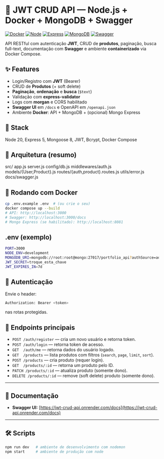 # 🚀 JWT CRUD API — Node.js + Docker + MongoDB + Swagger
[![Docker](https://img.shields.io/badge/Docker-ready-2496ED)](https://www.docker.com/)
[![Node](https://img.shields.io/badge/Node-20.x-339933)](https://nodejs.org/)
[![Express](https://img.shields.io/badge/Express-5.x-000000)](https://expressjs.com/)
[![MongoDB](https://img.shields.io/badge/MongoDB-7.x-47A248)](https://www.mongodb.com/)
[![Swagger](https://img.shields.io/badge/OpenAPI-3.0-85EA2D)](https://swagger.io/)

API RESTful com autenticação **JWT**, CRUD de **produtos**, paginação, busca full-text, documentação com **Swagger** e ambiente **containerizado** via Docker Compose. 


## ✨ Features
- Login/Registro com **JWT** (Bearer)
- CRUD de **Produtos** (+ soft delete)
- **Paginação**, **ordenação** e **busca** (`$text`)
- Validação com **express-validator**
- Logs com **morgan** e CORS habilitado
- **Swagger UI** em `/docs` e OpenAPI em `/openapi.json`
- Ambiente **Docker**: API + MongoDB + (opcional) Mongo Express

## 🧱 Stack
Node 20, Express 5, Mongoose 8, JWT, Bcrypt, Docker Compose

## 🧭 Arquitetura (resumo)
src/
app.js
server.js
config/db.js
middlewares/auth.js
models/{User,Product}.js
routes/{auth,product}.routes.js
utils/error.js
docs/swagger.js


## 🐳 Rodando com Docker
```bash
cp .env.example .env  # (ou crie o seu)
docker compose up --build
# API: http://localhost:3000
# Swagger: http://localhost:3000/docs
# Mongo Express (se habilitado): http://localhost:8081
```
## .env (exemplo)
```bash
PORT=3000
NODE_ENV=development
MONGODB_URI=mongodb://root:root@mongo:27017/portfolio_api?authSource=admin
JWT_SECRET=troque_esta_chave
JWT_EXPIRES_IN=7d
```
## 🔑 Autenticação
Envie o header:

```bash
Authorization: Bearer <token>
```
nas rotas protegidas.

## 🧪 Endpoints principais
- `POST /auth/register` — cria um novo usuário e retorna token.
- `POST /auth/login` — retorna token de acesso.
- `GET  /auth/me` — retorna dados do usuário logado.
- `GET  /products` — lista produtos com filtros (`search`, `page`, `limit`, `sort`).
- `POST /products` — cria produto (requer login).
- `GET  /products/:id` — retorna um produto pelo ID.
- `PATCH /products/:id` — atualiza produto (somente dono).
- `DELETE /products/:id` — remove (soft delete) produto (somente dono).

---

## 📑 Documentação
- **Swagger UI:** [https://jwt-crud-api.onrender.com/docs](https://jwt-crud-api.onrender.com/docs)

---

## 🛠️ Scripts
```bash
npm run dev   # ambiente de desenvolvimento com nodemon
npm start     # ambiente de produção com node
```